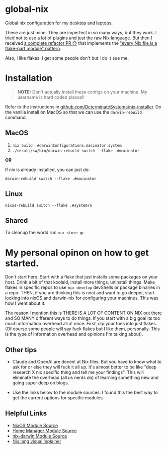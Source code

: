 # global-nix

Global nix configuration for my desktop and laptops.

These are just mine. They are imperfect in so many ways, but they work. I tried not to use a lot of plugins and just the raw Nix language. But then I received [a complete refactor PR 😯](https://github.com/jessfraz/global-nix/pull/2) that implements the ["every Nix file is a flake-part module" pattern](https://discourse.nixos.org/t/pattern-every-file-is-a-flake-parts-module/61271?u=mightyiam).

Also, I like flakes. I get some people don't but I do :) sue me.

# Installation

> **NOTE:** Don't actually install these configs on your machine. My username is hard coded places!!

Refer to the instructions in [github.com/DeterminateSystems/nix-installer](https://github.com/DeterminateSystems/nix-installer). Do the vanilla install on MacOS so that we can use the `darwin-rebuild` command.

## MacOS

1. `nix build .#darwinConfigurations.macinator.system`
2. `./result/sw/bin/darwin-rebuild switch --flake .#macinator`

**OR**

If nix is already installed, you can just do:

`darwin-rebuild switch --flake .#macinator`

## Linux

`nixos-rebuild switch --flake .#system76`

## Shared

To cleanup the world run `nix store gc`

# My personal opinon on how to get started.

Don't start here. Start with a flake that just installs some packages on your host. Drink a bit of that koolaid, install more things, uninstall things. Make flakes in specific repos to use `nix develop` devShells or package binaries in a repo. THEN, if you are thinking this is neat and want to go deeper, start looking into nixOS and darwin-nix for configuring your machines. This was how I went about it.

The reason I mention this is THERE IS A LOT OF CONTENT ON NIX out there and SO MANY different ways to do things. If you start with a big goal its too much information overhead all at once. _First_, dip your toes into just flakes. (Of course some people will say fuck flakes but I like them, personally. This is the type of information overhead and opinions I'm talking about).

## Other tips

- Claude and OpenAI are decent at Nix files. But you have to know what to ask for or else they will fuck it all up. It's almost better to be like "deep research X nix specific thing and tell me your findings". This will eliminate the overhead (all us nerds do) of learning something new and going super deep on blogs.

- Use the links below to the module sources. I found this the best way to get the current options for specific modules.

## Helpful Links

- [NixOS Module Source](https://github.com/NixOS/nixpkgs/tree/master/nixos/modules)
- [Home Manager Module Source](https://github.com/nix-community/home-manager/tree/master/modules)
- [nix-darwin Module Source](https://github.com/nix-darwin/nix-darwin/tree/master/modules)
- [Nix lang visual 'splainer](https://zaynetro.com/explainix)
